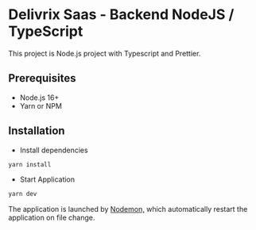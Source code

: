 # Delivrix Saas - Backend NodeJS / TypeScript

This project is Node.js project with Typescript and Prettier.

## Prerequisites

-   Node.js 16+
-   Yarn or NPM

## Installation

-   Install dependencies

```bash
yarn install
```

-   Start Application

```bash
yarn dev
```

The application is launched by [Nodemon,](https://nodemon.com) which automatically restart the application on file
change.
